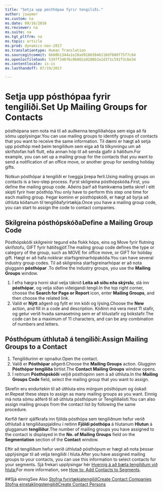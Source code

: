 ```yaml
---
title: "Setja upp pósthópaa fyrir tengiliði."
author: jswymer
ms.custom: na
ms.date: 09/16/2016
ms.reviewer: na
ms.suite: na
ms.tgt_pltfrm: na
ms.topic: article
ms.prod: dynamics-nav-2017
ms.translationtype: Human Translation
ms.sourcegitcommit: 6b60b1344a1e18ad91863046110df880f75f7c04
ms.openlocfilehash: 5397f34676c0b002a9288b3a1d371c592f3cbe34
ms.contentlocale: is-is
ms.lasthandoff: 07/19/2017

---
```

# <a name="set-up-mailing-groups-for-contacts"></a><span data-ttu-id="64077-102">Setja upp pósthópaa fyrir tengiliði.</span><span class="sxs-lookup"><span data-stu-id="64077-102">Set Up Mailing Groups for Contacts</span></span>
<span data-ttu-id="64077-103">pósthópana sem nota má til að auðkenna tengiliðahópa sem eiga að fá sömu upplýsingar.</span><span class="sxs-lookup"><span data-stu-id="64077-103">You can use mailing groups to identify groups of contacts that you want to receive the same information.</span></span> <span data-ttu-id="64077-104">Til dæmi er hægt að setja upp pósthóp með þeim tengiliðum sem eiga að fá tilkynningu um að skrifstofan hafi flutt, eða annan hóp til að senda gjafir á hátíðum.</span><span class="sxs-lookup"><span data-stu-id="64077-104">For example, you can set up a mailing group for the contacts that you want to send a notification of an office move, or another group for sending holiday gifts.</span></span>

<span data-ttu-id="64077-105">Notkun pósthópar á tengiliði er tveggja þrepa ferli.</span><span class="sxs-lookup"><span data-stu-id="64077-105">Using mailing groups on contacts is a two-step process.</span></span> <span data-ttu-id="64077-106">Fyrst skilgreina pósthópskóða.</span><span class="sxs-lookup"><span data-stu-id="64077-106">First, you define the mailing group code.</span></span> <span data-ttu-id="64077-107">Aðeins þarf að framkvæma þetta skref í eitt skipti fyrir hver pósthóp.</span><span class="sxs-lookup"><span data-stu-id="64077-107">You only have to perform this step one time for each mailing group.</span></span> <span data-ttu-id="64077-108">Þegar kominn er pósthópskóði, er hægt að byrja að úthluta kóðanum til tengiliðafyrirtækja.</span><span class="sxs-lookup"><span data-stu-id="64077-108">Once you have a mailing group code, you can start to assign the code to contact companies.</span></span>

## <a name="define-a-mailing-group-code"></a><span data-ttu-id="64077-109">Skilgreina pósthópskóða</span><span class="sxs-lookup"><span data-stu-id="64077-109">Define a Mailing Group Code</span></span>
<span data-ttu-id="64077-110">Pósthópskóði skilgreinir tegund eða flokk hóps, eins og Move fyrir flutning skrifstofu, GIFT fyrir hátíðsgjöf.</span><span class="sxs-lookup"><span data-stu-id="64077-110">The mailing group code defines the type or category of the group, such as MOVE for office move, or GIFT for holiday gift.</span></span> <span data-ttu-id="64077-111">Hægt er að hafa nokkrar starfsgreinarhópakóða.</span><span class="sxs-lookup"><span data-stu-id="64077-111">You can have several industry group codes.</span></span> <span data-ttu-id="64077-112">Til að skilgreina starfsgreinarhópar er að nota gluggann **pósthópar** .</span><span class="sxs-lookup"><span data-stu-id="64077-112">To define the industry groups, you use the **Mailing Groups** window.</span></span>

1. <span data-ttu-id="64077-113">Í efra hægra horni skal velja táknið **Leita að síðu eða skýrslu**, slá inn **pósthópar**, og velja síðan viðeigandi tengil.</span><span class="sxs-lookup"><span data-stu-id="64077-113">In the top right corner, choose the **Search for Page or Report** icon, enter **Mailing Groups**, and then choose the related link.</span></span>
2. <span data-ttu-id="64077-114">Valið er **Nýtt** aðgerð og fyllt er inn kóði og lýsing.</span><span class="sxs-lookup"><span data-stu-id="64077-114">Choose the **New** action, and fill in a code and description.</span></span> <span data-ttu-id="64077-115">Kóðinn má vera mest 11 stafir, og getur verið hvaða samasetning sem er af tölustafir og bókstafir.</span><span class="sxs-lookup"><span data-stu-id="64077-115">The code can be a maximum of 11 characters, and can be any combination of numbers and letters.</span></span>

## <a name="assign-mailing-groups-to-a-contact"></a><span data-ttu-id="64077-116">Pósthópum úthlutað á tengiliði:</span><span class="sxs-lookup"><span data-stu-id="64077-116">Assign Mailing Groups to a Contact</span></span>
1. <span data-ttu-id="64077-117">Tengiliðurinn er opnaður.</span><span class="sxs-lookup"><span data-stu-id="64077-117">Open the contact.</span></span>
2. <span data-ttu-id="64077-118">Valið er **Pósthópar** aðgerð.</span><span class="sxs-lookup"><span data-stu-id="64077-118">Choose the **Mailing Groups** action.</span></span> <span data-ttu-id="64077-119">Glugginn **Pósthópar tengiliða** birtist.</span><span class="sxs-lookup"><span data-stu-id="64077-119">The **Contact Mailing Groups** window opens.</span></span>
3. <span data-ttu-id="64077-120">Í reitnum **Pósthópskóði** veljið pósthópinn sem á að úthluta.</span><span class="sxs-lookup"><span data-stu-id="64077-120">In the **Mailing Groups Code** field, select the mailing group that you want to assign.</span></span>

<span data-ttu-id="64077-121">Skrefin eru endurtekin til að úthluta eins mörgum pósthópum og óskað er.</span><span class="sxs-lookup"><span data-stu-id="64077-121">Repeat these steps to assign as many mailing groups as you want.</span></span> <span data-ttu-id="64077-122">Einnig má nota sömu aðferð til að úthluta pósthópum úr Tengiliðalisti.</span><span class="sxs-lookup"><span data-stu-id="64077-122">You can also assign mailing groups from the contact list by following the same procedure.</span></span>

<span data-ttu-id="64077-123">Kerfið færir sjálfkrafa inn fjölda pósthópa sem tengiliðnum hefur verið úthlutað á tengiliðaspjaldinu í reitinn **Fjöldi pósthópa** á hlutanum **Hlutun** á glugganum **tengiliður**.</span><span class="sxs-lookup"><span data-stu-id="64077-123">The number of mailing groups you have assigned to the contact is displayed in the **No. of Mailing Groups** field on the **Segmentation** section of the **Contact** window.</span></span>

<span data-ttu-id="64077-124">Eftir að tengiliðum hefur verið úthlutað pósthópum er hægt að nota þessar upplýsingar til að velja tengiliði í hluta.</span><span class="sxs-lookup"><span data-stu-id="64077-124">After you have assigned mailing groups to your contacts, you can use this information to select contacts for your segments.</span></span> <span data-ttu-id="64077-125">Sjá frekari upplýsingar hér [Hvernig á að bæta tengiliðum við hluta:](marketing-add-contact-segment.md)</span><span class="sxs-lookup"><span data-stu-id="64077-125">For more information, see [How to: Add Contacts to Segments](marketing-add-contact-segment.md).</span></span>

##<a name="see-also"></a><span data-ttu-id="64077-126">Sjá einnig</span><span class="sxs-lookup"><span data-stu-id="64077-126">See Also</span></span>
[<span data-ttu-id="64077-127">Stofna fyrirtækjatengilið</span><span class="sxs-lookup"><span data-stu-id="64077-127">Create Contact Companies</span></span>](marketing-create-contact-companies.md)  
[<span data-ttu-id="64077-128">Stofna einstaklingstengilið</span><span class="sxs-lookup"><span data-stu-id="64077-128">Create Contact Persons</span></span>](marketing-create-contact-persons.md)  

